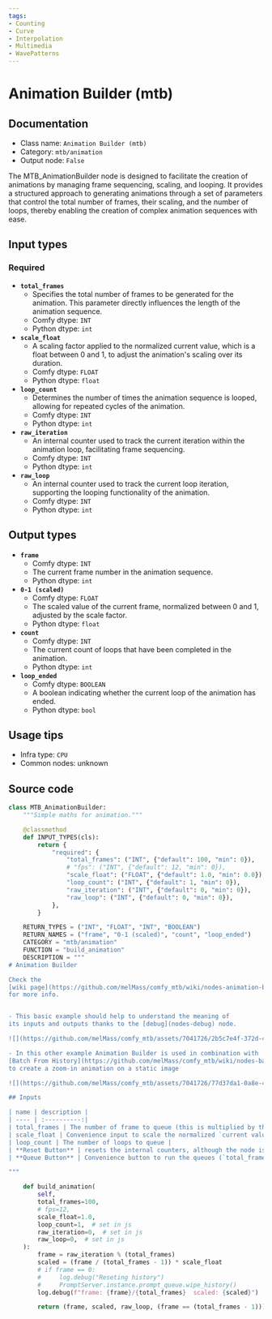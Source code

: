 ```yaml
---
tags:
- Counting
- Curve
- Interpolation
- Multimedia
- WavePatterns
---
```


# Animation Builder (mtb)
## Documentation
- Class name: `Animation Builder (mtb)`
- Category: `mtb/animation`
- Output node: `False`

The MTB_AnimationBuilder node is designed to facilitate the creation of animations by managing frame sequencing, scaling, and looping. It provides a structured approach to generating animations through a set of parameters that control the total number of frames, their scaling, and the number of loops, thereby enabling the creation of complex animation sequences with ease.
## Input types
### Required
- **`total_frames`**
    - Specifies the total number of frames to be generated for the animation. This parameter directly influences the length of the animation sequence.
    - Comfy dtype: `INT`
    - Python dtype: `int`
- **`scale_float`**
    - A scaling factor applied to the normalized current value, which is a float between 0 and 1, to adjust the animation's scaling over its duration.
    - Comfy dtype: `FLOAT`
    - Python dtype: `float`
- **`loop_count`**
    - Determines the number of times the animation sequence is looped, allowing for repeated cycles of the animation.
    - Comfy dtype: `INT`
    - Python dtype: `int`
- **`raw_iteration`**
    - An internal counter used to track the current iteration within the animation loop, facilitating frame sequencing.
    - Comfy dtype: `INT`
    - Python dtype: `int`
- **`raw_loop`**
    - An internal counter used to track the current loop iteration, supporting the looping functionality of the animation.
    - Comfy dtype: `INT`
    - Python dtype: `int`
## Output types
- **`frame`**
    - Comfy dtype: `INT`
    - The current frame number in the animation sequence.
    - Python dtype: `int`
- **`0-1 (scaled)`**
    - Comfy dtype: `FLOAT`
    - The scaled value of the current frame, normalized between 0 and 1, adjusted by the scale factor.
    - Python dtype: `float`
- **`count`**
    - Comfy dtype: `INT`
    - The current count of loops that have been completed in the animation.
    - Python dtype: `int`
- **`loop_ended`**
    - Comfy dtype: `BOOLEAN`
    - A boolean indicating whether the current loop of the animation has ended.
    - Python dtype: `bool`
## Usage tips
- Infra type: `CPU`
- Common nodes: unknown


## Source code
```python
class MTB_AnimationBuilder:
    """Simple maths for animation."""

    @classmethod
    def INPUT_TYPES(cls):
        return {
            "required": {
                "total_frames": ("INT", {"default": 100, "min": 0}),
                # "fps": ("INT", {"default": 12, "min": 0}),
                "scale_float": ("FLOAT", {"default": 1.0, "min": 0.0}),
                "loop_count": ("INT", {"default": 1, "min": 0}),
                "raw_iteration": ("INT", {"default": 0, "min": 0}),
                "raw_loop": ("INT", {"default": 0, "min": 0}),
            },
        }

    RETURN_TYPES = ("INT", "FLOAT", "INT", "BOOLEAN")
    RETURN_NAMES = ("frame", "0-1 (scaled)", "count", "loop_ended")
    CATEGORY = "mtb/animation"
    FUNCTION = "build_animation"
    DESCRIPTION = """
# Animation Builder

Check the
[wiki page](https://github.com/melMass/comfy_mtb/wiki/nodes-animation-builder)
for more info.


- This basic example should help to understand the meaning of
its inputs and outputs thanks to the [debug](nodes-debug) node.

![](https://github.com/melMass/comfy_mtb/assets/7041726/2b5c7e4f-372d-4494-9e73-abb2daa7cb36)

- In this other example Animation Builder is used in combination with
[Batch From History](https://github.com/melMass/comfy_mtb/wiki/nodes-batch-from-history)
to create a zoom-in animation on a static image

![](https://github.com/melMass/comfy_mtb/assets/7041726/77d37da1-0a8e-4519-a493-dfdef7f755ea)

## Inputs

| name | description |
| ---- | :----------:|
| total_frames | The number of frame to queue (this is multiplied by the `loop_count`)|
| scale_float | Convenience input to scale the normalized `current value` (a float between 0 and 1 lerp over the current queue length) |
| loop_count | The number of loops to queue |
| **Reset Button** | resets the internal counters, although the node is though around using its queue button it should still work fine when using the regular queue button of comfy |
| **Queue Button** | Convenience button to run the queues (`total_frames` * `loop_count`) |

"""

    def build_animation(
        self,
        total_frames=100,
        # fps=12,
        scale_float=1.0,
        loop_count=1,  # set in js
        raw_iteration=0,  # set in js
        raw_loop=0,  # set in js
    ):
        frame = raw_iteration % (total_frames)
        scaled = (frame / (total_frames - 1)) * scale_float
        # if frame == 0:
        #     log.debug("Reseting history")
        #     PromptServer.instance.prompt_queue.wipe_history()
        log.debug(f"frame: {frame}/{total_frames}  scaled: {scaled}")

        return (frame, scaled, raw_loop, (frame == (total_frames - 1)))

```
